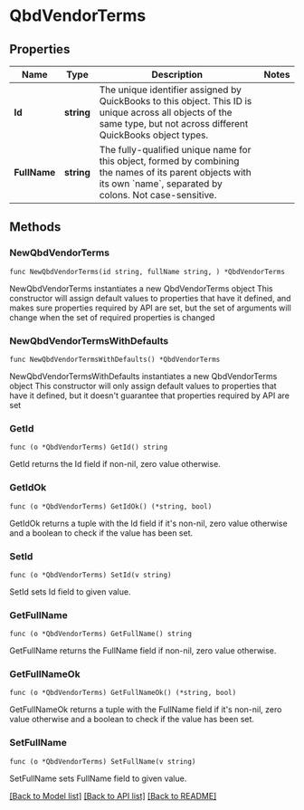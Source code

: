 # QbdVendorTerms

## Properties

Name | Type | Description | Notes
------------ | ------------- | ------------- | -------------
**Id** | **string** | The unique identifier assigned by QuickBooks to this object. This ID is unique across all objects of the same type, but not across different QuickBooks object types. | 
**FullName** | **string** | The fully-qualified unique name for this object, formed by combining the names of its parent objects with its own &#x60;name&#x60;, separated by colons. Not case-sensitive. | 

## Methods

### NewQbdVendorTerms

`func NewQbdVendorTerms(id string, fullName string, ) *QbdVendorTerms`

NewQbdVendorTerms instantiates a new QbdVendorTerms object
This constructor will assign default values to properties that have it defined,
and makes sure properties required by API are set, but the set of arguments
will change when the set of required properties is changed

### NewQbdVendorTermsWithDefaults

`func NewQbdVendorTermsWithDefaults() *QbdVendorTerms`

NewQbdVendorTermsWithDefaults instantiates a new QbdVendorTerms object
This constructor will only assign default values to properties that have it defined,
but it doesn't guarantee that properties required by API are set

### GetId

`func (o *QbdVendorTerms) GetId() string`

GetId returns the Id field if non-nil, zero value otherwise.

### GetIdOk

`func (o *QbdVendorTerms) GetIdOk() (*string, bool)`

GetIdOk returns a tuple with the Id field if it's non-nil, zero value otherwise
and a boolean to check if the value has been set.

### SetId

`func (o *QbdVendorTerms) SetId(v string)`

SetId sets Id field to given value.


### GetFullName

`func (o *QbdVendorTerms) GetFullName() string`

GetFullName returns the FullName field if non-nil, zero value otherwise.

### GetFullNameOk

`func (o *QbdVendorTerms) GetFullNameOk() (*string, bool)`

GetFullNameOk returns a tuple with the FullName field if it's non-nil, zero value otherwise
and a boolean to check if the value has been set.

### SetFullName

`func (o *QbdVendorTerms) SetFullName(v string)`

SetFullName sets FullName field to given value.



[[Back to Model list]](../README.md#documentation-for-models) [[Back to API list]](../README.md#documentation-for-api-endpoints) [[Back to README]](../README.md)


